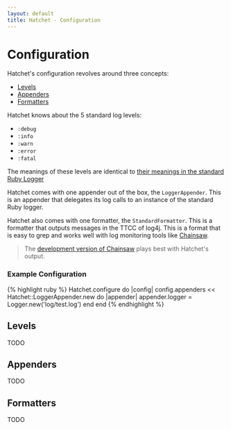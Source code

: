 ```yaml
---
layout: default
title: Hatchet - Configuration
---
```


# Configuration

Hatchet's configuration revolves around three concepts:

 * [Levels](#levels)
 * [Appenders](#appenders)
 * [Formatters](#formatters)

Hatchet knows about the 5 standard log levels:

 * `:debug`
 * `:info`
 * `:warn`
 * `:error`
 * `:fatal`

The meanings of these levels are identical to
[their meanings in the standard Ruby Logger](http://www.ruby-doc.org/stdlib-1.9.3/libdoc/logger/rdoc/Logger.html)

Hatchet comes with one appender out of the box, the `LoggerAppender`. This is an
appender that delegates its log calls to an instance of the standard Ruby
logger.

Hatchet also comes with one formatter, the `StandardFormatter`. This is a
formatter that outputs messages in the TTCC of log4j. This is a format that is
easy to grep and works well with log monitoring tools like
[Chainsaw](http://logging.apache.org/chainsaw/index.html).

> The [development version of Chainsaw](http://people.apache.org/~sdeboy/) plays
> best with Hatchet's output.

### Example Configuration

{% highlight ruby %}
Hatchet.configure do |config|
  config.appenders << Hatchet::LoggerAppender.new do |appender|
    appender.logger = Logger.new('log/test.log')
  end
end
{% endhighlight %}

## Levels

TODO

## Appenders

TODO

## Formatters

TODO

